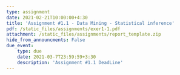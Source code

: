 ```yaml
---
type: assignment
date: 2021-02-21T10:00:00+4:30
title: 'Assignment #1.1 - Data Mining - Statistical inference'
pdf: /static_files/assignments/exer1-1.pdf
attachment: /static_files/assignments/report_template.zip
hide_from_announcments: False
due_event: 
    type: due
    date: 2021-03-7T23:59:59+3:30
    description: 'Assignment #1.1 DeadLine'
---
```

